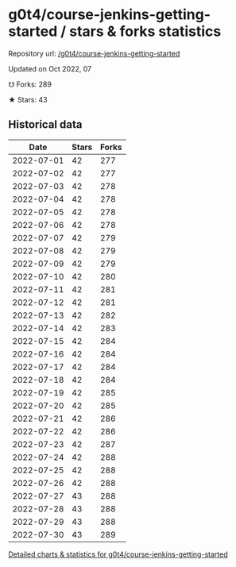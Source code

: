 # g0t4/course-jenkins-getting-started / stars & forks statistics

Repository url: [/g0t4/course-jenkins-getting-started](https://github.com/g0t4/course-jenkins-getting-started)

Updated on Oct 2022, 07

☋ Forks: 289

★ Stars: 43

## Historical data
| Date | Stars | Forks |
|------|-------|-------|
| 2022-07-01 | 42 | 277 | 
| 2022-07-02 | 42 | 277 | 
| 2022-07-03 | 42 | 278 | 
| 2022-07-04 | 42 | 278 | 
| 2022-07-05 | 42 | 278 | 
| 2022-07-06 | 42 | 278 | 
| 2022-07-07 | 42 | 279 | 
| 2022-07-08 | 42 | 279 | 
| 2022-07-09 | 42 | 279 | 
| 2022-07-10 | 42 | 280 | 
| 2022-07-11 | 42 | 281 | 
| 2022-07-12 | 42 | 281 | 
| 2022-07-13 | 42 | 282 | 
| 2022-07-14 | 42 | 283 | 
| 2022-07-15 | 42 | 284 | 
| 2022-07-16 | 42 | 284 | 
| 2022-07-17 | 42 | 284 | 
| 2022-07-18 | 42 | 284 | 
| 2022-07-19 | 42 | 285 | 
| 2022-07-20 | 42 | 285 | 
| 2022-07-21 | 42 | 286 | 
| 2022-07-22 | 42 | 286 | 
| 2022-07-23 | 42 | 287 | 
| 2022-07-24 | 42 | 288 | 
| 2022-07-25 | 42 | 288 | 
| 2022-07-26 | 42 | 288 | 
| 2022-07-27 | 43 | 288 | 
| 2022-07-28 | 43 | 288 | 
| 2022-07-29 | 43 | 288 | 
| 2022-07-30 | 43 | 289 | 


[Detailed charts & statistics for g0t4/course-jenkins-getting-started](https://reviewgithub.com/rep/g0t4/course-jenkins-getting-started)
